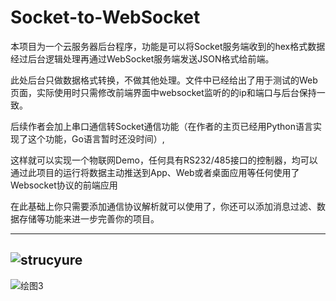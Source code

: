# Socket-to-WebSocket

本项目为一个云服务器后台程序，功能是可以将Socket服务端收到的hex格式数据经过后台逻辑处理再通过WebSocket服务端发送JSON格式给前端。

此处后台只做数据格式转换，不做其他处理。文件中已经给出了用于测试的Web页面，实际使用时只需修改前端界面中websocket监听的的ip和端口与后台保持一致。


后续作者会加上串口通信转Socket通信功能（在作者的主页已经用Python语言实现了这个功能，Go语言暂时还没时间）,

这样就可以实现一个物联网Demo，任何具有RS232/485接口的控制器，均可以通过此项目的运行将数据主动推送到App、Web或者桌面应用等任何使用了Websocket协议的前端应用


在此基础上你只需要添加通信协议解析就可以使用了，你还可以添加消息过滤、数据存储等功能来进一步完善你的项目。



-------------------------------------------------------------------------------------------------------------------
![strucyure](https://user-images.githubusercontent.com/49359900/124684592-14fd3800-df02-11eb-85b5-1319f782e406.png)
-------------------------------------------------------------------------------------------------------------------
![绘图3](https://user-images.githubusercontent.com/49359900/124928355-1cbbfa00-e032-11eb-9596-e4a60edaee9e.png)
